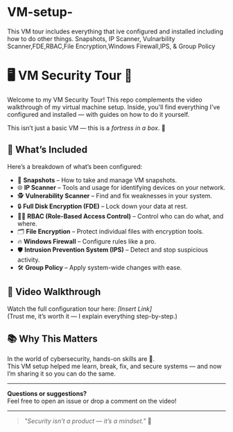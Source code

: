 # VM-setup-
This VM tour includes everything that ive configured and installed including how to do other things. Snapshots, IP Scanner, Vulnarbility Scanner,FDE,RBAC,File Encryption,Windows Firewall,IPS, &amp; Group Policy
# 🖥️ VM Security Tour 🔐

Welcome to my VM Security Tour! This repo complements the video walkthrough of my virtual machine setup. Inside, you'll find everything I’ve configured and installed — with guides on how to do it yourself.

This isn’t just a basic VM — this is a *fortress in a box*. 💪

## 🔧 What’s Included

Here’s a breakdown of what’s been configured:

- 📸 **Snapshots** – How to take and manage VM snapshots.
- 🌐 **IP Scanner** – Tools and usage for identifying devices on your network.
- 🕵️ **Vulnerability Scanner** – Find and fix weaknesses in your system.
- 🔒 **Full Disk Encryption (FDE)** – Lock down your data at rest.
- 🧑‍💼 **RBAC (Role-Based Access Control)** – Control who can do what, and where.
- 🗂️ **File Encryption** – Protect individual files with encryption tools.
- 🔥 **Windows Firewall** – Configure rules like a pro.
- 🛡️ **Intrusion Prevention System (IPS)** – Detect and stop suspicious activity.
- 🛠️ **Group Policy** – Apply system-wide changes with ease.

## 🎥 Video Walkthrough

Watch the full configuration tour here: *[Insert Link]*  
(Trust me, it’s worth it — I explain everything step-by-step.)

## 📚 Why This Matters

In the world of cybersecurity, hands-on skills are 🔑.  
This VM setup helped me learn, break, fix, and secure systems — and now I’m sharing it so you can do the same.

---

**Questions or suggestions?**  
Feel free to open an issue or drop a comment on the video!

---

> _"Security isn’t a product — it’s a mindset."_ 🧠  
